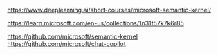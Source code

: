 https://www.deeplearning.ai/short-courses/microsoft-semantic-kernel/  

https://learn.microsoft.com/en-us/collections/1n31t57k7k6r85

https://github.com/microsoft/semantic-kernel  
https://github.com/microsoft/chat-copilot  
